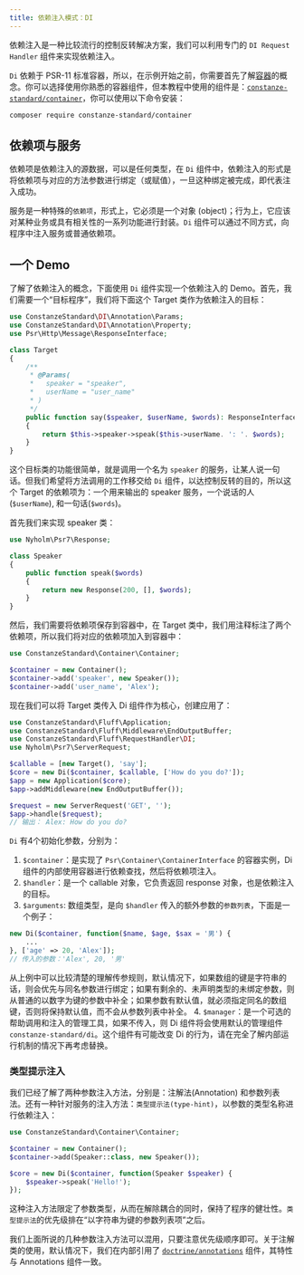 ```yaml
---
title: 依赖注入模式：DI
---
```


依赖注入是一种比较流行的控制反转解决方案，我们可以利用专门的 `DI Request Handler` 组件来实现依赖注入。

`Di` 依赖于 PSR-11 标准容器，所以，在示例开始之前，你需要首先了解[容器](https://www.php-fig.org/psr/psr-11/)的概念。你可以选择使用你熟悉的容器组件，但本教程中使用的组件是：[`constanze-standard/container`](https://github.com/constanze-standard/container)，你可以使用以下命令安装：
```sh
composer require constanze-standard/container
```

## 依赖项与服务
依赖项是依赖注入的源数据，可以是任何类型，在 `Di` 组件中，依赖注入的形式是将依赖项与对应的方法参数进行绑定（或赋值），一旦这种绑定被完成，即代表注入成功。

服务是一种特殊的`依赖项`，形式上，它必须是一个对象 (object)；行为上，它应该对某种业务或具有相关性的一系列功能进行封装。`Di` 组件可以通过不同方式，向程序中注入服务或普通依赖项。

## 一个 Demo
了解了依赖注入的概念，下面使用 `Di` 组件实现一个依赖注入的 Demo。首先，我们需要一个“目标程序”，我们将下面这个 Target 类作为依赖注入的目标：
```php
use ConstanzeStandard\DI\Annotation\Params;
use ConstanzeStandard\DI\Annotation\Property;
use Psr\Http\Message\ResponseInterface;

class Target
{
    /**
     * @Params(
     *   speaker = "speaker",
     *   userName = "user_name"
     * )
     */
    public function say($speaker, $userName, $words): ResponseInterface
    {
        return $this->speaker->speak($this->userName. ': '. $words);
    }
}
```

这个目标类的功能很简单，就是调用一个名为 `speaker` 的服务，让某人说一句话。但我们希望将方法调用的工作移交给 `Di` 组件，以达控制反转的目的，所以这个 Target 的依赖项为：一个用来输出的 speaker 服务，一个说话的人(`$userName`), 和一句话(`$words`)。

首先我们来实现 speaker 类：
```php
use Nyholm\Psr7\Response;

class Speaker
{
    public function speak($words)
    {
        return new Response(200, [], $words);
    }
}
```

然后，我们需要将依赖项保存到容器中，在 Target 类中，我们用注释标注了两个依赖项，所以我们将对应的依赖项加入到容器中：
```php
use ConstanzeStandard\Container\Container;

$container = new Container();
$container->add('speaker', new Speaker());
$container->add('user_name', 'Alex');
```

现在我们可以将 Target 类传入 Di 组件作为核心，创建应用了：
```php
use ConstanzeStandard\Fluff\Application;
use ConstanzeStandard\Fluff\Middleware\EndOutputBuffer;
use ConstanzeStandard\Fluff\RequestHandler\DI;
use Nyholm\Psr7\ServerRequest;

$callable = [new Target(), 'say'];
$core = new Di($container, $callable, ['How do you do?']);
$app = new Application($core);
$app->addMiddleware(new EndOutputBuffer());

$request = new ServerRequest('GET', '');
$app->handle($request);
// 输出： Alex: How do you do?
```
`Di` 有4个初始化参数，分别为：
1. `$container`：是实现了 `Psr\Container\ContainerInterface` 的容器实例，Di 组件的内部使用容器进行依赖查找，然后将依赖项注入。
2. `$handler`：是一个 callable 对象，它负责返回 response 对象，也是依赖注入的目标。
3. `$arguments`: 数组类型，是向 `$handler` 传入的额外参数的`参数列表`，下面是一个例子：
```php
new Di($container, function($name, $age, $sax = '男') {
    ...
}, ['age' => 20, 'Alex']);
// 传入的参数：'Alex', 20, '男'
```
从上例中可以比较清楚的理解传参规则，默认情况下，如果数组的键是字符串的话，则会优先与同名参数进行绑定；如果有剩余的、未声明类型的未绑定参数，则从普通的以数字为键的参数中补全；如果参数有默认值，就必须指定同名的数组键，否则将保持默认值，而不会从参数列表中补全。
4. `$manager`：是一个可选的帮助调用和注入的管理工具，如果不传入，则 Di 组件将会使用默认的管理组件 `constanze-standard/di`。这个组件有可能改变 Di 的行为，请在完全了解内部运行机制的情况下再考虑替换。

### 类型提示注入
我们已经了解了两种参数注入方法，分别是：注解法(Annotation) 和参数列表法。还有一种针对服务的注入方法：`类型提示法(type-hint)`，以参数的类型名称进行依赖注入：
```php
use ConstanzeStandard\Container\Container;

$container = new Container();
$container->add(Speaker::class, new Speaker());

$core = new Di($container, function(Speaker $speaker) {
    $speaker->speak('Hello!');
});
```
这种注入方法限定了参数类型，从而在解除耦合的同时，保持了程序的健壮性。`类型提示法`的优先级排在“以字符串为键的参数列表项”之后。

我们上面所说的几种参数注入方法可以混用，只要注意优先级顺序即可。关于注解类的使用，默认情况下，我们在内部引用了 [`doctrine/annotations`](https://www.doctrine-project.org/projects/doctrine-annotations/en/latest/index.html) 组件，其特性与 Annotations 组件一致。
